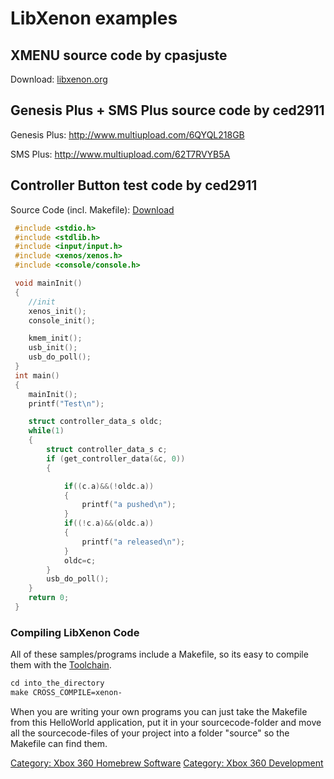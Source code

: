 # LibXenon examples

## XMENU source code by **cpasjuste**

Download: [libxenon.org](http://file.libxenon.org/free60/libxenon/xmenu_src_20090914.tar.gz)

## Genesis Plus + SMS Plus source code by **ced2911**
Genesis Plus: <http://www.multiupload.com/6QYQL218GB>

SMS Plus: <http://www.multiupload.com/62T7RVYB5A>

## Controller Button test code by **ced2911**
Source Code (incl. Makefile): [Download](http://file.libxenon.org/free60/libxenon/LibXenon_HelloWorld.tar.gz)

```cpp
 #include <stdio.h>
 #include <stdlib.h>
 #include <input/input.h>
 #include <xenos/xenos.h>
 #include <console/console.h>

 void mainInit()
 {
    //init
    xenos_init();
    console_init();

    kmem_init();
    usb_init();
    usb_do_poll();
 }
 int main()
 {
    mainInit();
    printf("Test\n");

    struct controller_data_s oldc;
    while(1)
    {
        struct controller_data_s c;
        if (get_controller_data(&c, 0))
        {

            if((c.a)&&(!oldc.a))
            {
                printf("a pushed\n");
            }
            if((!c.a)&&(oldc.a))
            {
                printf("a released\n");
            }
            oldc=c;
        }
        usb_do_poll();
    }
    return 0;
 }
```

### Compiling LibXenon Code

All of these samples/programs include a Makefile, so its easy to compile
them with the [Toolchain](../Compiling_the_Toolchain).

```sh
cd into_the_directory
make CROSS_COMPILE=xenon-
```

When you are writing your own programs you can just take the Makefile
from this HelloWorld application, put it in your sourcecode-folder and
move all the sourcecode-files of your project into a folder "source" so
the Makefile can find
them.

[Category: Xbox 360 Homebrew Software](../Category_Xbox360_Homebrew_Software)
[Category: Xbox 360 Development](../Category_Xbox360_Development)
